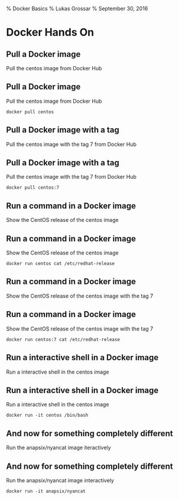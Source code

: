 % Docker Basics
% Lukas Grossar
% September 30, 2016

# Docker Hands On

## Pull a Docker image

Pull the centos image from Docker Hub

## Pull a Docker image

Pull the centos image from Docker Hub

    docker pull centos

## Pull a Docker image with a tag

Pull the centos image with the tag 7 from Docker Hub

## Pull a Docker image with a tag

Pull the centos image with the tag 7 from Docker Hub

    docker pull centos:7

## Run a command in a Docker image

Show the CentOS release of the centos image

## Run a command in a Docker image

Show the CentOS release of the centos image

    docker run centos cat /etc/redhat-release

## Run a command in a Docker image

Show the CentOS release of the centos image with the tag 7

## Run a command in a Docker image

Show the CentOS release of the centos image with the tag 7

    docker run centos:7 cat /etc/redhat-release

## Run a interactive shell in a Docker image

Run a interactive shell in the centos image

## Run a interactive shell in a Docker image

Run a interactive shell in the centos image

    docker run -it centos /bin/bash

## And now for something completely different

Run the anapsix/nyancat image iteractively

## And now for something completely different

Run the anapsix/nyancat image interactively

    docker run -it anapsix/nyancat
